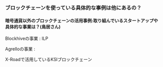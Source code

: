 ###  ブロックチェーンを使っている具体的な事例は他にあるの？
####  暗号通貨以外のブロックチェーンの活用事例:取り組んでいるスタートアップや具体的な事業は？(鳥居さん)

  Blockhiveの事業 : ILP

  Agrelloの事業 :

  X-Roadで活用しているKSIブロックチェーン
